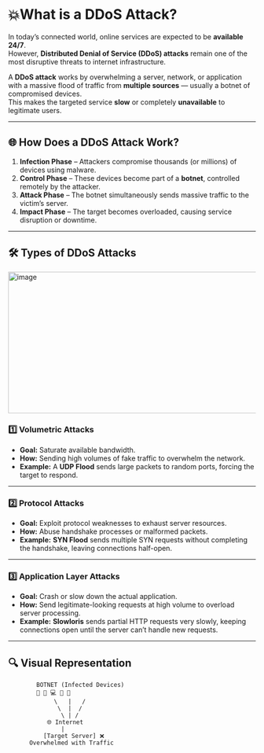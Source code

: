# 💥What is a DDoS Attack?

In today’s connected world, online services are expected to be **available 24/7**.  
However, **Distributed Denial of Service (DDoS) attacks** remain one of the most disruptive threats to internet infrastructure.

A **DDoS attack** works by overwhelming a server, network, or application with a massive flood of traffic from **multiple sources** — usually a botnet of compromised devices.  
This makes the targeted service **slow** or completely **unavailable** to legitimate users.

---

## 🌐 How Does a DDoS Attack Work?

1. **Infection Phase** – Attackers compromise thousands (or millions) of devices using malware.
2. **Control Phase** – These devices become part of a **botnet**, controlled remotely by the attacker.
3. **Attack Phase** – The botnet simultaneously sends massive traffic to the victim’s server.
4. **Impact Phase** – The target becomes overloaded, causing service disruption or downtime.

---

## 🛠️ Types of DDoS Attacks

<img width="1514" height="288" alt="image" src="https://github.com/user-attachments/assets/8b1ca19d-d637-476a-8fbd-55089349edd7" />


### 1️⃣ Volumetric Attacks
- **Goal:** Saturate available bandwidth.
- **How:** Sending high volumes of fake traffic to overwhelm the network.
- **Example:** A **UDP Flood** sends large packets to random ports, forcing the target to respond.

---

### 2️⃣ Protocol Attacks
- **Goal:** Exploit protocol weaknesses to exhaust server resources.
- **How:** Abuse handshake processes or malformed packets.
- **Example:** **SYN Flood** sends multiple SYN requests without completing the handshake, leaving connections half-open.

---

### 3️⃣ Application Layer Attacks
- **Goal:** Crash or slow down the actual application.
- **How:** Send legitimate-looking requests at high volume to overload server processing.
- **Example:** **Slowloris** sends partial HTTP requests very slowly, keeping connections open until the server can’t handle new requests.

---

## 🔍 Visual Representation

```plaintext
        BOTNET (Infected Devices)
        📱 📡 💻 📡 📱
             \   |   /
              \  |  /
               \ | /
           🌐 Internet
               |
          [Target Server] ❌
      Overwhelmed with Traffic

